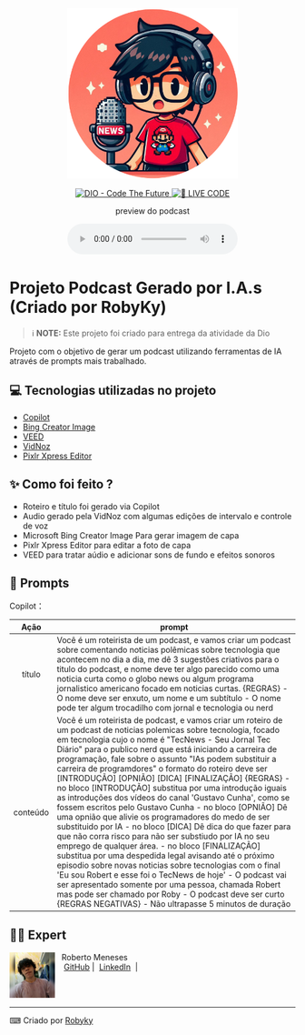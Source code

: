 <p align="center">
<img 
    src="https://github.com/RobyKy/Podcast-gerado-por-IA/blob/main/assets/RobPodcast.png"
    width="300"
/>
</p>

<p align="center">
<a href="https://dio.me/">
    <img 
        src="https://img.shields.io/badge/DIO-Code_The_Future-28DA77?logo=youtube" 
        alt="DIO - Code The Future">
</a>
<a href="https://dio.me/">
<img 
    src="https://img.shields.io/badge/🔴_LIVE_CODE-FF5E72" 
    alt="🔴 LIVE CODE">
</a>
</p>

<p align="center">
    preview do podcast
</p>

<div align="center">
    <audio src="output/PodCastRobyKy.mp3" controls title="Podcast editado"></audio>
</div>

# Projeto Podcast Gerado por I.A.s (Criado por RobyKy)


 > ℹ️ **NOTE:** Este projeto foi criado para entrega da atividade da Dio

Projeto com o objetivo de gerar um podcast utilizando ferramentas de IA através de prompts mais trabalhado.

## 💻 Tecnologias utilizadas no projeto

- [Copilot](https://copilot.microsoft.com/) 
- [Bing Creator Image](https://www.bing.com/images/create)
- [VEED](https://www.veed.io/pt-br)
- [VidNoz](https://pt.vidnoz.com/)
- [Pixlr Xpress Editor](https://pixlr.com/br/)

## ✨ Como foi feito ?

- Roteiro e título foi gerado via Copilot
- Audio gerado pela VidNoz com algumas edições de intervalo e controle de voz
- Microsoft Bing Creator Image Para gerar imagem de capa
- Pixlr Xpress Editor para editar a foto de capa
- VEED para tratar aúdio e adicionar sons de fundo e efeitos sonoros

## 🧠 Prompts


Copilot：

|   Ação   | prompt                                                                                                                                                                                                                                                                         |
| :------: | ------------------------------------------------------------------------------------------------------------------------------------------------------------------------------------------------------------------------------------------------------------------------------ |
|  título  | Você é um roteirista de um podcast, e vamos criar um podcast sobre comentando noticias polêmicas sobre tecnologia que acontecem no dia a dia, me dê 3 sugestões criativos para o titulo do podcast, e nome deve ter algo parecido como uma noticia curta como o globo news ou algum programa jornalistico americano focado em noticias curtas. {REGRAS} - O nome deve ser enxuto, um nome e um subtítulo - O nome pode ter algum trocadilho com jornal e tecnologia ou nerd                                                        |
| conteúdo | Você é um roteirista de podcast, e vamos criar um roteiro de um podcast de noticias polemicas sobre tecnologia, focado em tecnologia cujo o nome é "TecNews - Seu Jornal Tec Diário" para o publico nerd que está iniciando a carreira de programação, fale sobre o assunto "IAs podem substituir a carreira de programdores" o formato do roteiro deve ser [INTRODUÇÃO] [OPNIÃO] [DICA] [FINALIZAÇÃO] {REGRAS} - no bloco [INTRODUÇÃO] substitua por uma introdução iguais as introduções dos vídeos do canal 'Gustavo Cunha', como se fossem escritos pelo Gustavo Cunha - no bloco [OPNIÃO] Dê uma opnião que alivie os programadores do medo de ser substituido por IA - no bloco [DICA] Dê dica do que fazer para que não corra risco para não ser substiudo por IA no seu emprego de qualquer área. - no bloco [FINALIZAÇÃO] substitua por uma despedida legal avisando até o próximo episodio sobre novas noticias sobre tecnologias com o final 'Eu sou Robert e esse foi o TecNews de hoje' - O podcast vai ser apresentado somente por uma pessoa, chamada Robert mas pode ser chamado por Roby - O podcast deve ser curto {REGRAS NEGATIVAS} - Não ultrapasse 5 minutos de duração |

## 👨‍💻 Expert

<p>
    <img 
      align=left 
      margin=10 
      width=80 
      src="https://github.com/RobyKy/criando-ebook-com-IA/blob/main/.github/assets/GridArt_20241027_174310737%20(1).jpg"
    />
    <p>&nbsp&nbsp&nbspRoberto Meneses<br>
    &nbsp&nbsp&nbsp
    <a href="https://github.com/RobyKy">
    GitHub</a>&nbsp;|&nbsp;
    <a href="https://www.linkedin.com/in/roberto-da-silva-meneses-7abb0a253/">LinkedIn</a>
&nbsp;|&nbsp;
</p>
<br/><br/>
<p>

---

⌨ Criado por [Robyky](https://github.com/RobyKy)
